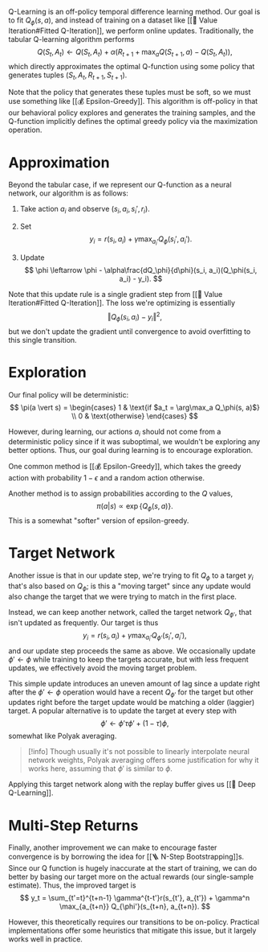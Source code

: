Q-Learning is an off-policy temporal difference learning method. Our goal is to fit $Q_\phi(s, a)$, and instead of training on a dataset like [[💎 Value Iteration#Fitted Q-Iteration]], we perform online updates. Traditionally, the tabular Q-learning algorithm performs 
$$
Q(S_t, A_t) \leftarrow Q(S_t, A_t) + \alpha(R_{t+1} + \max_a Q(S_{t+1}, a) - Q(S_t, A_t)),
$$
 which directly approximates the optimal Q-function using some policy that generates tuples $(S_t, A_t, R_{t+1}, S_{t+1})$.

Note that the policy that generates these tuples must be soft, so we must use something like [[💰 Epsilon-Greedy]]. This algorithm is off-policy in that our behavioral policy explores and generates the training samples, and the Q-function implicitly defines the optimal greedy policy via the maximization operation.

# Approximation
Beyond the tabular case, if we represent our Q-function as a neural network, our algorithm is as follows:
1. Take action $a_i$ and observe $(s_i, a_i, s_i', r_i)$.
2. Set 
$$
y_i = r(s_i, a_i) + \gamma \max_{a_i'}Q_\phi(s_i', a_i').
$$

3. Update 
$$
\phi \leftarrow \phi - \alpha\frac{dQ_\phi}{d\phi}(s_i, a_i)(Q_\phi(s_i, a_i) - y_i).
$$


Note that this update rule is a single gradient step from [[💎 Value Iteration#Fitted Q-Iteration]]. The loss we're optimizing is essentially 
$$
\Vert Q_\phi(s_i, a_i) - y_i \Vert^2,
$$
 but we don't update the gradient until convergence to avoid overfitting to this single transition.

# Exploration
Our final policy will be deterministic: 
$$
\pi(a \vert s) = \begin{cases} 1 & \text{if $a_t = \arg\max_a Q_\phi(s, a)$} \\ 0 & \text{otherwise} \end{cases}
$$


However, during learning, our actions $a_i$ should not come from a deterministic policy since if it was suboptimal, we wouldn't be exploring any better options. Thus, our goal during learning is to encourage exploration.

One common method is [[💰 Epsilon-Greedy]], which takes the greedy action with probability $1 - \epsilon$ and a random action otherwise.

Another method is to assign probabilities according to the $Q$ values, 
$$
\pi(a \vert s) \propto \exp\{ Q_\phi(s, a) \}.
$$
 This is a somewhat "softer" version of epsilon-greedy.

# Target Network
Another issue is that in our update step, we're trying to fit $Q_\phi$ to a target $y_i$ that's also based on $Q_\phi$; is this a "moving target" since any update would also change the target that we were trying to match in the first place.

Instead, we can keep another network, called the target network $Q_{\phi'}$, that isn't updated as frequently. Our target is thus 
$$
y_i = r(s_i, a_i) + \gamma \max_{a_i'}Q_{\phi'}(s_i', a_i'),
$$
 and our update step proceeds the same as above. We occasionally update $\phi' \leftarrow \phi$ while training to keep the targets accurate, but with less frequent updates, we effectively avoid the moving target problem.

This simple update introduces an uneven amount of lag since a update right after the $\phi' \leftarrow \phi$ operation would have a recent $Q_{\phi'}$ for the target but other updates right before the target update would be matching a older (laggier) target. A popular alternative is to update the target at every step with 
$$
\phi' \leftarrow \phi' \tau\phi' + (1-\tau)\phi,
$$
 somewhat like Polyak averaging.

> [!info]
> Though usually it's not possible to linearly interpolate neural network weights, Polyak averaging offers some justification for why it works here, assuming that $\phi'$ is similar to $\phi$.

Applying this target network along with the replay buffer gives us [[👾 Deep Q-Learning]].

# Multi-Step Returns
Finally, another improvement we can make to encourage faster convergence is by borrowing the idea for [[🪜 N-Step Bootstrapping]]s. Since our Q function is hugely inaccurate at the start of training, we can do better by basing our target more on the actual rewards (our single-sample estimate). Thus, the improved target is 
$$
y_t = \sum_{t'=t}^{t+n-1} \gamma^{t-t'}r(s_{t'}, a_{t'}) + \gamma^n \max_{a_{t+n}} Q_{\phi'}(s_{t+n}, a_{t+n}).
$$


However, this theoretically requires our transitions to be on-policy. Practical implementations offer some heuristics that mitigate this issue, but it largely works well in practice.